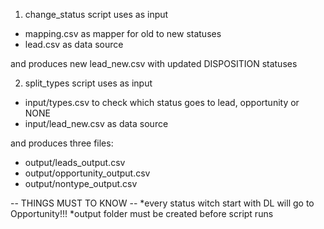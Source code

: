 1. change_status script uses as input
  - mapping.csv as mapper for old to new statuses
  - lead.csv as data source
  
  and produces new lead_new.csv with updated DISPOSITION statuses
  
2. split_types script uses as input
  - input/types.csv to check which status goes to lead, opportunity or NONE
  - input/lead_new.csv as data source
  
  and produces three files:
  - output/leads_output.csv
  - output/opportunity_output.csv
  - output/nontype_output.csv
  
  -- THINGS MUST TO KNOW --
  *every status witch start with DL will go to Opportunity!!!
  *output folder must be created before script runs
